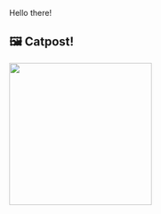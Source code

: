 Hello there!



## 🖼️ Catpost!

<sub>
    <img src="https://cdn2.thecatapi.com/images/9pn.jpg" height="256">
</sub>

